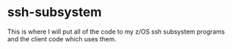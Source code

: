 ssh-subsystem
=============

This is where I will put all of the code to my z/OS ssh subsystem programs and the client code which uses them.
